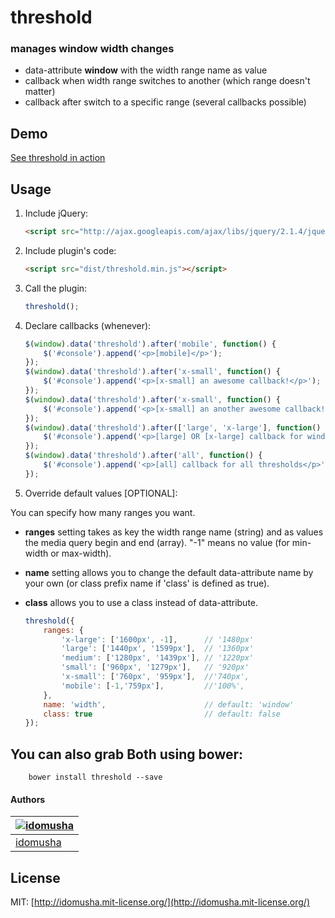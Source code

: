 # threshold

### manages window width changes
- data-attribute **window** with the width range name as value
- callback when width range switches to another (which range doesn't matter)
- callback after switch to a specific range (several callbacks possible)

## Demo

[See threshold in action](http://idomusha.github.io/threshold/)

## Usage

1. Include jQuery:

	```html
	<script src="http://ajax.googleapis.com/ajax/libs/jquery/2.1.4/jquery.min.js"></script>
	```

2. Include plugin's code:

	```html
	<script src="dist/threshold.min.js"></script>
	```

3. Call the plugin:

	```javascript
	threshold();
	```

4. Declare callbacks (whenever):

	```javascript
	$(window).data('threshold').after('mobile', function() {
		$('#console').append('<p>[mobile]</p>');
	});
	$(window).data('threshold').after('x-small', function() {
		$('#console').append('<p>[x-small] an awesome callback!</p>');
	});
	$(window).data('threshold').after('x-small', function() {
		$('#console').append('<p>[x-small] an another awesome callback!</p>');
	});
	$(window).data('threshold').after(['large', 'x-large'], function() {
		$('#console').append('<p>[large] OR [x-large] callback for window width >= 1360px</p>');
	});
	$(window).data('threshold').after('all', function() {
		$('#console').append('<p>[all] callback for all thresholds</p>');
	});
	```

5. Override default values [OPTIONAL]:

You can specify how many ranges you want.  
- **ranges** setting takes as key the width range name (string) and as values the media query begin and end (array). "-1" means no value (for min-width or max-width).  
- **name** setting allows you to change the default data-attribute name by your own (or class prefix name if 'class' is defined as true).  
- **class** allows you to use a class instead of data-attribute.

	```javascript
	threshold({
		ranges: {
			'x-large': ['1600px', -1],      // '1480px'
			'large': ['1440px', '1599px'],  // '1360px'
			'medium': ['1280px', '1439px'], // '1220px'
			'small': ['960px', '1279px'],   // '920px'
			'x-small': ['760px', '959px'],  //'740px',
			'mobile': [-1,'759px'],         //'100%',
		},
		name: 'width',						// default: 'window'
		class: true							// default: false
	});
	```

## You can also grab Both using bower:
```
	bower install threshold --save
```

#### Authors

[![idomusha](https://fr.gravatar.com/userimage/43584317/49cfb592a2054e9c39c5dc195e5ea419.png?size=70)](https://github.com/idomusha) |
--- |
[idomusha](https://github.com/idomusha) |

## License

MIT: [http://idomusha.mit-license.org/](http://idomusha.mit-license.org/)
